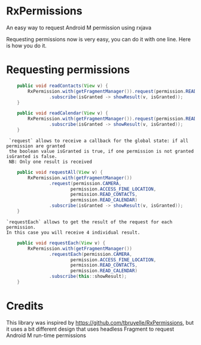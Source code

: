# RxPermissions
An easy way to request Android M permission using rxjava

Requesting permissions now is very easy, you can do it with one line.
Here is how you do it.

# Requesting permissions

```java
	public void readContacts(View v) {
		RxPermission.with(getFragmentManager()).request(permission.READ_CONTACTS)
				.subscribe(isGranted -> showResult(v, isGranted));
	}

	public void readCalendar(View v) {
		RxPermission.with(getFragmentManager()).request(permission.READ_CALENDAR)
				.subscribe(isGranted -> showResult(v, isGranted));
	}
```
	 `request` allows to receive a callback for the global state: if all permission are granted
	 the boolean value isGranted is true, if one permission is not granted isGranted is false.
	 NB: Only one result is received

```java
	public void requestAll(View v) {
		RxPermission.with(getFragmentManager())
				.request(permission.CAMERA,
						permission.ACCESS_FINE_LOCATION,
						permission.READ_CONTACTS,
						permission.READ_CALENDAR)
				.subscribe(isGranted -> showResult(v, isGranted));
	}
```

	`requestEach` allows to get the result of the request for each permission.
	In this case you will receive 4 individual result.

```java
	public void requestEach(View v) {
		RxPermission.with(getFragmentManager())
				.requestEach(permission.CAMERA,
						permission.ACCESS_FINE_LOCATION,
						permission.READ_CONTACTS,
						permission.READ_CALENDAR)
				.subscribe(this::showResult);
	}
```

# Credits
This library was inspired by https://github.com/tbruyelle/RxPermissions, but it uses a bit different
design that uses headless Fragment to request Android M run-time permissions
